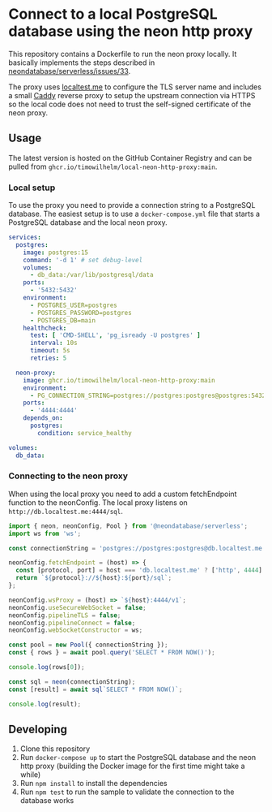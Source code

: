 # Connect to a local PostgreSQL database using the neon http proxy

This repository contains a Dockerfile to run the neon proxy locally. It basically implements the
steps described in
[neondatabase/serverless/issues/33](https://github.com/neondatabase/serverless/issues/33#issuecomment-1634853042).

The proxy uses [localtest.me](https://readme.localtest.me/) to configure the TLS server name and
includes a small [Caddy](https://caddyserver.com/) reverse proxy to setup the upstream connection
via HTTPS so the local code does not need to trust the self-signed certificate of the neon proxy.

## Usage

The latest version is hosted on the GitHub Container Registry and can be pulled from
`ghcr.io/timowilhelm/local-neon-http-proxy:main`.

### Local setup

To use the proxy you need to provide a connection string to a PostgreSQL database. The easiest setup
is to use a `docker-compose.yml` file that starts a PostgreSQL database and the local neon proxy.

```yaml
services:
  postgres:
    image: postgres:15
    command: '-d 1' # set debug-level
    volumes:
      - db_data:/var/lib/postgresql/data
    ports:
      - '5432:5432'
    environment:
      - POSTGRES_USER=postgres
      - POSTGRES_PASSWORD=postgres
      - POSTGRES_DB=main
    healthcheck:
      test: [ 'CMD-SHELL', 'pg_isready -U postgres' ]
      interval: 10s
      timeout: 5s
      retries: 5

  neon-proxy:
    image: ghcr.io/timowilhelm/local-neon-http-proxy:main
    environment:
      - PG_CONNECTION_STRING=postgres://postgres:postgres@postgres:5432/main
    ports:
      - '4444:4444'
    depends_on:
      postgres:
        condition: service_healthy

volumes:
  db_data:
```

### Connecting to the neon proxy

When using the local proxy you need to add a custom fetchEndpoint function to the neonConfig. The
local proxy listens on `http://db.localtest.me:4444/sql`.

```js
import { neon, neonConfig, Pool } from '@neondatabase/serverless';
import ws from 'ws';

const connectionString = 'postgres://postgres:postgres@db.localtest.me:5432/main';

neonConfig.fetchEndpoint = (host) => {
  const [protocol, port] = host === 'db.localtest.me' ? ['http', 4444] : ['https', 443];
  return `${protocol}://${host}:${port}/sql`;
};

neonConfig.wsProxy = (host) => `${host}:4444/v1`;
neonConfig.useSecureWebSocket = false;
neonConfig.pipelineTLS = false;
neonConfig.pipelineConnect = false;
neonConfig.webSocketConstructor = ws;

const pool = new Pool({ connectionString });
const { rows } = await pool.query('SELECT * FROM NOW()');

console.log(rows[0]);

const sql = neon(connectionString);
const [result] = await sql`SELECT * FROM NOW()`;

console.log(result);
```

## Developing

1. Clone this repository
2. Run `docker-compose up` to start the PostgreSQL database and the neon http proxy (building the
   Docker image for the first time might take a while)
3. Run `npm install` to install the dependencies
4. Run `npm test` to run the sample to validate the connection to the database works
